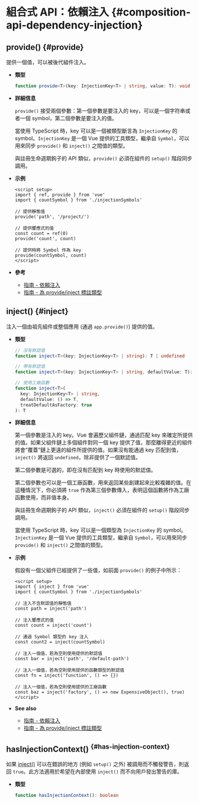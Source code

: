 # 組合式 API：依賴注入 {#composition-api-dependency-injection}

## provide() {#provide}

提供一個值，可以被後代組件注入。

- **類型**

  ```ts
  function provide<T>(key: InjectionKey<T> | string, value: T): void
  ```

- **詳細信息**

  `provide()` 接受兩個參數：第一個參數是要注入的 key，可以是一個字符串或者一個 symbol，第二個參數是要注入的值。

  當使用 TypeScript 時，key 可以是一個被類型斷言為 `InjectionKey` 的 symbol。`InjectionKey` 是一個 Vue 提供的工具類型，繼承自 `Symbol`，可以用來同步 `provide()` 和 `inject()` 之間值的類型。

  與註冊生命週期鉤子的 API 類似，`provide()` 必須在組件的 `setup()` 階段同步調用。

- **示例**

  ```vue
  <script setup>
  import { ref, provide } from 'vue'
  import { countSymbol } from './injectionSymbols'

  // 提供靜態值
  provide('path', '/project/')

  // 提供響應式的值
  const count = ref(0)
  provide('count', count)

  // 提供時將 Symbol 作為 key
  provide(countSymbol, count)
  </script>
  ```

- **參考**
  - [指南 - 依賴注入](/guide/components/provide-inject)
  - [指南 - 為 provide/inject 標註類型](/guide/typescript/composition-api#typing-provide-inject) <sup class="vt-badge ts" />

## inject() {#inject}

注入一個由祖先組件或整個應用 (通過 `app.provide()`) 提供的值。

- **類型**

  ```ts
  // 沒有默認值
  function inject<T>(key: InjectionKey<T> | string): T | undefined

  // 帶有默認值
  function inject<T>(key: InjectionKey<T> | string, defaultValue: T): T

  // 使用工廠函數
  function inject<T>(
    key: InjectionKey<T> | string,
    defaultValue: () => T,
    treatDefaultAsFactory: true
  ): T
  ```

- **詳細信息**

  第一個參數是注入的 key。Vue 會遍歷父組件鏈，通過匹配 key 來確定所提供的值。如果父組件鏈上多個組件對同一個 key 提供了值，那麼離得更近的組件將會“覆蓋”鏈上更遠的組件所提供的值。如果沒有能通過 key 匹配到值，`inject()` 將返回 `undefined`，除非提供了一個默認值。

  第二個參數是可選的，即在沒有匹配到 key 時使用的默認值。

  第二個參數也可以是一個工廠函數，用來返回某些創建起來比較複雜的值。在這種情況下，你必須將 `true` 作為第三個參數傳入，表明這個函數將作為工廠函數使用，而非值本身。

  與註冊生命週期鉤子的 API 類似，`inject()` 必須在組件的 `setup()` 階段同步調用。

  當使用 TypeScript 時，key 可以是一個類型為 `InjectionKey` 的 symbol。`InjectionKey` 是一個 Vue 提供的工具類型，繼承自 `Symbol`，可以用來同步 `provide()` 和 `inject()` 之間值的類型。

- **示例**

  假設有一個父組件已經提供了一些值，如前面 `provide()` 的例子中所示：

  ```vue
  <script setup>
  import { inject } from 'vue'
  import { countSymbol } from './injectionSymbols'

  // 注入不含默認值的靜態值
  const path = inject('path')

  // 注入響應式的值
  const count = inject('count')

  // 通過 Symbol 類型的 key 注入
  const count2 = inject(countSymbol)

  // 注入一個值，若為空則使用提供的默認值
  const bar = inject('path', '/default-path')

  // 注入一個值，若為空則使用提供的函數類型的默認值
  const fn = inject('function', () => {})

  // 注入一個值，若為空則使用提供的工廠函數
  const baz = inject('factory', () => new ExpensiveObject(), true)
  </script>
  ```
  
- **See also**
  - [指南 - 依賴注入](/guide/components/provide-inject)
  - [指南 - 為 provide/inject 標註類型](/guide/typescript/composition-api#typing-provide-inject) <sup class="vt-badge ts" />

## hasInjectionContext() <sup class="vt-badge" data-text="3.3+" /> {#has-injection-context}

如果 [inject()](#inject) 可以在錯誤的地方 (例如 `setup()` 之外) 被調用而不觸發警告，則返回 `true`。此方法適用於希望在內部使用 `inject()` 而不向用戶發出警告的庫。

- **類型**

  ```ts
  function hasInjectionContext(): boolean
  ```
